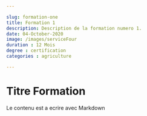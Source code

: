 ```yaml
---

slug: formation-one
title: Formation 1
description: Description de la formation numero 1.
date: 04-October-2020
image: /images/serviceFour
duration : 12 Mois
degree : certification
categories : agriculture

---
```


# Titre Formation


Le contenu est a ecrire avec Markdown